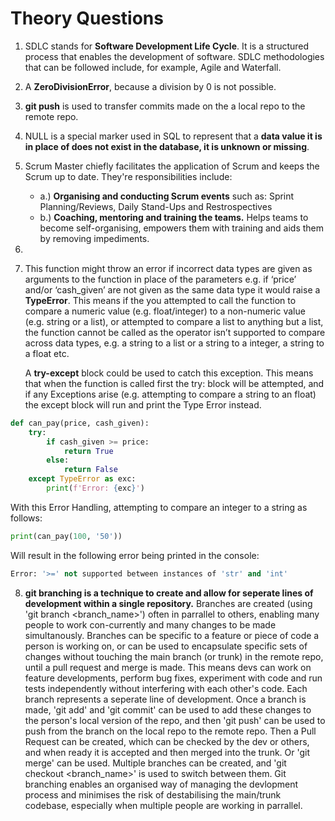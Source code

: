 # Theory Questions

1. SDLC stands for __Software Development Life Cycle__. It is a structured process that enables the development of software. SDLC methodologies that can be followed include, for example, Agile and Waterfall.

2. A __ZeroDivisionError__, because a division by 0 is not possible.

3. __git push__ is used to transfer commits made on the a local repo to the remote repo.

4. NULL is a special marker used in SQL to represent that a __data value it is in place of does not exist in the database, it is unknown or missing__.

5.	Scrum Master chiefly facilitates the application of Scrum and keeps the Scrum up to date. They're responsibilities include: 

    - a.) __Organising and conducting Scrum events__ such as: Sprint Planning/Reviews, Daily Stand-Ups and Restrospectives
    - b.) __Coaching, mentoring and training the teams.__ Helps teams to become self-organising, empowers them with training and aids them by removing impediments. 

6.

7.	This function might throw an error if incorrect data types are given as arguments to the function in place of the parameters e.g. if ‘price’ and/or ‘cash_given’ are not given as the same data type it would raise a __TypeError__. This means if the you attempted to call the function to compare a numeric value (e.g. float/integer) to a non-numeric value (e.g. string or a list), or attempted to compare a list to anything but a list, the function cannot be called as the operator isn’t supported to compare across data types, e.g. a string to a list or a string to a integer, a string to a float etc. 

    A __try-except__ block could be used to catch this exception. This means that when the function is called first the try: block will be attempted, and if any Exceptions arise (e.g. attempting to compare a string to an float) the except block will run and print the Type Error instead.
```python
def can_pay(price, cash_given):
    try:
        if cash_given >= price:
            return True
        else:
            return False
    except TypeError as exc:
        print(f'Error: {exc}')
```
With this Error Handling, attempting to compare an integer to a string as follows:
```python
print(can_pay(100, '50'))
```
Will result in the following error being printed in the console:
```python
Error: '>=' not supported between instances of 'str' and 'int'
```

8. __git branching is a technique to create and allow for seperate lines of development within a single repository.__ Branches are created (using 'git branch <branch_name>') often in parrallel to others, enabling many people to work con-currently and many changes to be made simultanously. Branches can be specific to a feature or piece of code a person is working on, or can be used to encapsulate specific sets of changes without touching the main branch (or trunk) in the remote repo, until a pull request and merge is made. This means devs can work on feature developments, perform bug fixes, experiment with code and run tests independently without interfering with each other's code. Each branch represents a seperate line of development. Once a branch is made, 'git add' and 'git commit' can be used to add these changes to the person's local version of the repo, and then 'git push' can be used to push from the branch on the local repo to the remote repo. Then a Pull Request can be created, which can be checked by the dev or others, and when ready it is accepted and then merged into the trunk. Or 'git merge' can be used. Multiple branches can be created, and 'git checkout <branch_name>' is used to switch between them. Git branching enables an organised way of managing the devlopment process and minimises the risk of destabilising the main/trunk codebase, especially when multiple people are working in parrallel.